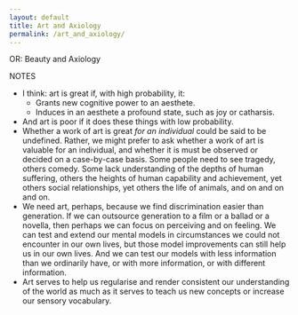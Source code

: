 ```yaml
---
layout: default
title: Art and Axiology
permalink: /art_and_axiology/
---
```


OR: Beauty and Axiology

NOTES
- I think: art is great if, with high probability, it:
	- Grants new cognitive power to an aesthete.
	- Induces in an aesthete a profound state, such as joy or catharsis.
- And art is poor if it does these things with low probability. 
- Whether a work of art is great _for an individual_ could be said to be undefined. Rather, we might prefer to ask whether a work of art is valuable for an individual, and whether it is must be observed or decided on a case-by-case basis. Some people need to see tragedy, others comedy. Some lack understanding of the depths of human suffering, others the heights of human capability and achievement, yet others social relationships, yet others the life of animals, and on and on and on.
- We need art, perhaps, because we find discrimination easier than generation. If we can outsource generation to a film or a ballad or a novella, then perhaps we can focus on perceiving and on feeling. We can test and extend our mental models in circumstances we could not encounter in our own lives, but those model improvements can still help us in our own lives. And we can test our models with less information than we ordinarily have, or with more information, or with different information.
- Art serves to help us regularise and render consistent our understanding of the world as much as it serves to teach us new concepts or increase our sensory vocabulary.